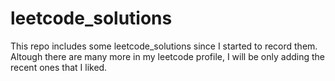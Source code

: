 # leetcode_solutions 

This repo includes some leetcode_solutions since I started to record them. Altough there are many more in my leetcode profile, I will be only adding the recent ones that I liked.
